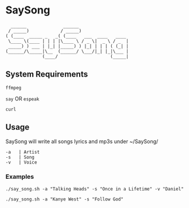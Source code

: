 # SaySong
```
  ______              ______
 / _____)            / _____)
( (____  _____ _   _( (____   ___  ____   ____
 \____ \(____ | | | |\____ \ / _ \|  _ \ / _  |
 _____) ) ___ | |_| |_____) ) |_| | | | ( (_| |
(______/\_____|\__  (______/ \___/|_| |_|\___ |
              (____/                    (_____|
```

## System Requirements

`ffmpeg`

`say` OR `espeak`

`curl`

## Usage

SaySong will write all songs lyrics and mp3s under ~/SaySong/

```
-a   | Artist
-s   | Song
-v   | Voice
```

### Examples

    ./say_song.sh -a "Talking Heads" -s "Once in a Lifetime" -v "Daniel"

    ./say_song.sh -a "Kanye West" -s "Follow God"
